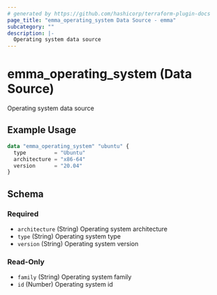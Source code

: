 ```yaml
---
# generated by https://github.com/hashicorp/terraform-plugin-docs
page_title: "emma_operating_system Data Source - emma"
subcategory: ""
description: |-
  Operating system data source
---
```


# emma_operating_system (Data Source)

Operating system data source

## Example Usage

```terraform
data "emma_operating_system" "ubuntu" {
  type         = "Ubuntu"
  architecture = "x86-64"
  version      = "20.04"
}
```

<!-- schema generated by tfplugindocs -->
## Schema

### Required

- `architecture` (String) Operating system architecture
- `type` (String) Operating system type
- `version` (String) Operating system version

### Read-Only

- `family` (String) Operating system family
- `id` (Number) Operating system id
